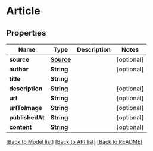 # Article

## Properties
Name | Type | Description | Notes
------------ | ------------- | ------------- | -------------
**source** | [**Source**](Source.md) |  | [optional] 
**author** | **String** |  | [optional] 
**title** | **String** |  | 
**description** | **String** |  | [optional] 
**url** | **String** |  | [optional] 
**urlToImage** | **String** |  | [optional] 
**publishedAt** | **String** |  | [optional] 
**content** | **String** |  | [optional] 

[[Back to Model list]](../README.md#documentation-for-models) [[Back to API list]](../README.md#documentation-for-api-endpoints) [[Back to README]](../README.md)


